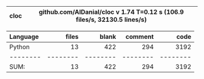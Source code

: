 cloc|github.com/AlDanial/cloc v 1.74  T=0.12 s (106.9 files/s, 32130.5 lines/s)
--- | ---

Language|files|blank|comment|code
:-------|-------:|-------:|-------:|-------:
Python|13|422|294|3192
--------|--------|--------|--------|--------
SUM:|13|422|294|3192

